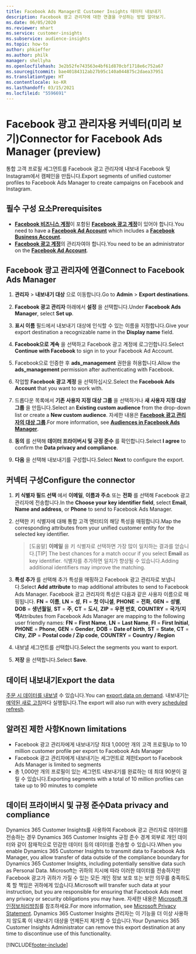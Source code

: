 ```yaml
---
title: Facebook Ads Manager로 Customer Insights 데이터 내보내기
description: Facebook 광고 관리자에 대한 연결을 구성하는 방법 알아보기.
ms.date: 06/05/2020
ms.reviewer: mhart
ms.service: customer-insights
ms.subservice: audience-insights
ms.topic: how-to
author: phkieffer
ms.author: philk
manager: shellyha
ms.openlocfilehash: 3e2b52fe743563e4bf61d870cbf1718e6c752a67
ms.sourcegitcommit: bae40184312ab27b95c140a044875c2daea37951
ms.translationtype: HT
ms.contentlocale: ko-KR
ms.lasthandoff: 03/15/2021
ms.locfileid: "5596691"
---
```

# <a name="connector-for-facebook-ads-manager-preview"></a><span data-ttu-id="93097-103">Facebook 광고 관리자용 커넥터(미리 보기)</span><span class="sxs-lookup"><span data-stu-id="93097-103">Connector for Facebook Ads Manager (preview)</span></span>

<span data-ttu-id="93097-104">통합 고객 프로필 세그먼트를 Facebook 광고 관리자에 내보내 Facebook 및 Instagram에서 캠페인을 만듭니다.</span><span class="sxs-lookup"><span data-stu-id="93097-104">Export segments of unified customer profiles to Facebook Ads Manager to create campaigns on Facebook and Instagram.</span></span>

## <a name="prerequisites"></a><span data-ttu-id="93097-105">필수 구성 요소</span><span class="sxs-lookup"><span data-stu-id="93097-105">Prerequisites</span></span>

- <span data-ttu-id="93097-106">[**Facebook 비즈니스 계정**](https://business.facebook.com/)이 포함된 [**Facebook 광고 계정**](https://www.facebook.com/business/learn/lessons/step-by-step-ads-manager-account)이 있어야 합니다.</span><span class="sxs-lookup"><span data-stu-id="93097-106">You need to have a [**Facebook Ad Account**](https://www.facebook.com/business/learn/lessons/step-by-step-ads-manager-account) which includes a [**Facebook Business Account**](https://business.facebook.com/).</span></span>
- <span data-ttu-id="93097-107">[**Facebook 광고 계정**](https://www.facebook.com/business/learn/lessons/step-by-step-ads-manager-account)의 관리자여야 합니다.</span><span class="sxs-lookup"><span data-stu-id="93097-107">You need to be an administrator on the [**Facebook Ad Account**](https://www.facebook.com/business/learn/lessons/step-by-step-ads-manager-account).</span></span>

## <a name="connect-to-facebook-ads-manager"></a><span data-ttu-id="93097-108">Facebook 광고 관리자에 연결</span><span class="sxs-lookup"><span data-stu-id="93097-108">Connect to Facebook Ads Manager</span></span>

1. <span data-ttu-id="93097-109">**관리자** > **내보내기 대상** 으로 이동합니다.</span><span class="sxs-lookup"><span data-stu-id="93097-109">Go to **Admin** > **Export destinations**.</span></span>

1. <span data-ttu-id="93097-110">**Facebook 광고 관리자** 아래에서 **설정** 을 선택합니다.</span><span class="sxs-lookup"><span data-stu-id="93097-110">Under **Facebook Ads Manager**, select **Set up**.</span></span>

1. <span data-ttu-id="93097-111">**표시 이름** 필드에서 내보내기 대상에 인식할 수 있는 이름을 지정합니다.</span><span class="sxs-lookup"><span data-stu-id="93097-111">Give your export destination a recognizable name in the **Display name** field.</span></span>

1. <span data-ttu-id="93097-112">**Facebook으로 계속** 을 선택하고 Facebook 광고 계정에 로그인합니다.</span><span class="sxs-lookup"><span data-stu-id="93097-112">Select **Continue with Facebook** to sign in to your Facebook Ad Account.</span></span>

1. <span data-ttu-id="93097-113">Facebook으로 인증한 후 **ads_management** 권한을 허용합니다.</span><span class="sxs-lookup"><span data-stu-id="93097-113">Allow the **ads_management** permission after authenticating with Facebook.</span></span>

1. <span data-ttu-id="93097-114">작업할 **Facebook 광고 계정** 을 선택하십시오.</span><span class="sxs-lookup"><span data-stu-id="93097-114">Select the **Facebook Ads Account** that you want to work with.</span></span>

1. <span data-ttu-id="93097-115">드롭다운 목록에서 **기존 사용자 지정 대상 그룹** 을 선택하거나 **새 사용자 지정 대상 그룹** 을 만듭니다.</span><span class="sxs-lookup"><span data-stu-id="93097-115">Select an **Existing custom audience** from the drop-down list or create a **New custom audience**.</span></span> <span data-ttu-id="93097-116">자세한 내용은 [**Facebook 광고 관리자의 대상 그룹**](https://www.facebook.com/business/help/744354708981227?id=2469097953376494).</span><span class="sxs-lookup"><span data-stu-id="93097-116">For more information, see [**Audiences in Facebook Ads Manager**](https://www.facebook.com/business/help/744354708981227?id=2469097953376494).</span></span>

1. <span data-ttu-id="93097-117">**동의** 를 선택해 **데이터 프라이버시 및 규정 준수** 를 확인합니다.</span><span class="sxs-lookup"><span data-stu-id="93097-117">Select **I agree** to confirm the **Data privacy and compliance**.</span></span>

1. <span data-ttu-id="93097-118">**다음** 을 선택해 내보내기를 구성합니다.</span><span class="sxs-lookup"><span data-stu-id="93097-118">Select **Next** to configure the export.</span></span>

## <a name="configure-the-connector"></a><span data-ttu-id="93097-119">커넥터 구성</span><span class="sxs-lookup"><span data-stu-id="93097-119">Configure the connector</span></span>

1. <span data-ttu-id="93097-120">**키 식별자 필드 선택** 에서 **이메일**, **이름과 주소** 또는 **전화** 를 선택해 Facebook 광고 관리자에 전송합니다.</span><span class="sxs-lookup"><span data-stu-id="93097-120">In the **Choose your key identifier field**, select **Email**, **Name and address**, or **Phone** to send to Facebook Ads Manager.</span></span>

1. <span data-ttu-id="93097-121">선택한 키 식별자에 대해 통합 고객 엔터티의 해당 특성을 매핑합니다.</span><span class="sxs-lookup"><span data-stu-id="93097-121">Map the corresponding attributes from your unified customer entity for the selected key identifier.</span></span>
   > <span data-ttu-id="93097-122">[도움말] **이메일** 을 키 식별자로 선택하면 가장 많이 일치하는 결과를 얻습니다.</span><span class="sxs-lookup"><span data-stu-id="93097-122">[TIP] The best chances for a match occur if you select **Email** as key identifier.</span></span> <span data-ttu-id="93097-123">식별자를 추가하면 일치가 향상될 수 있습니다.</span><span class="sxs-lookup"><span data-stu-id="93097-123">Adding additional identifiers may improve the matching.</span></span>

1. <span data-ttu-id="93097-124">**특성 추가** 를 선택해 추가 특성을 매핑하고 Facebook 광고 관리자로 보냅니다.</span><span class="sxs-lookup"><span data-stu-id="93097-124">Select **Add attribute** to map additional attributes to send to Facebook Ads Manager.</span></span> <span data-ttu-id="93097-125">Facebook 광고 관리자의 특성은 다음과 같은 사용자 이름으로 매핑됩니다. **FN** = **이름**, **LN** = **성**, **FI** = **첫 이니셜**, **PHONE** = **전화**, **GEN** = **성별**, **DOB** = **생년월일**, **ST** = **주**, **CT** = **도시**, **ZIP** = **우편 번호**, **COUNTRY** = **국가/지역**</span><span class="sxs-lookup"><span data-stu-id="93097-125">Attributes from Facebook Ads Manager are mapping to the following user friendly names: **FN** = **First Name**, **LN** = **Last Name**, **FI** = **First Initial**, **PHONE** = **Phone**, **GEN** = **Gender**, **DOB** = **Date of birth**, **ST** = **State**, **CT** = **City**, **ZIP** = **Postal code / Zip code**, **COUNTRY** = **Country / Region**</span></span>

1. <span data-ttu-id="93097-126">내보낼 세그먼트를 선택합니다.</span><span class="sxs-lookup"><span data-stu-id="93097-126">Select the segments you want to export.</span></span>

1. <span data-ttu-id="93097-127">**저장** 을 선택합니다.</span><span class="sxs-lookup"><span data-stu-id="93097-127">Select **Save**.</span></span>

## <a name="export-the-data"></a><span data-ttu-id="93097-128">데이터 내보내기</span><span class="sxs-lookup"><span data-stu-id="93097-128">Export the data</span></span>

<span data-ttu-id="93097-129">[주문 시 데이터를 내보낼](export-destinations.md) 수 있습니다.</span><span class="sxs-lookup"><span data-stu-id="93097-129">You can [export data on demand](export-destinations.md).</span></span> <span data-ttu-id="93097-130">내보내기는 [예약된 새로 고침](system.md#schedule-tab)마다 실행됩니다.</span><span class="sxs-lookup"><span data-stu-id="93097-130">The export will also run with every [scheduled refresh](system.md#schedule-tab).</span></span>

## <a name="known-limitations"></a><span data-ttu-id="93097-131">알려진 제한 사항</span><span class="sxs-lookup"><span data-stu-id="93097-131">Known limitations</span></span>

- <span data-ttu-id="93097-132">Facebook 광고 관리자에게 내보내기당 최대 1,000만 개의 고객 프로필</span><span class="sxs-lookup"><span data-stu-id="93097-132">Up to 10 million customer profile per export to Facebook Ads Manager</span></span> 
- <span data-ttu-id="93097-133">Facebook 광고 관리자에게 내보내기는 세그먼트로 제한</span><span class="sxs-lookup"><span data-stu-id="93097-133">Export to Facebook Ads Manager is limited to segments</span></span>
- <span data-ttu-id="93097-134">총 1,000만 개의 프로필이 있는 세그먼트 내보내기를 완료하는 데 최대 90분이 걸릴 수 있습니다.</span><span class="sxs-lookup"><span data-stu-id="93097-134">Exporting segments with a total of 10 million profiles can take up to 90 minutes to complete</span></span>

## <a name="data-privacy-and-compliance"></a><span data-ttu-id="93097-135">데이터 프라이버시 및 규정 준수</span><span class="sxs-lookup"><span data-stu-id="93097-135">Data privacy and compliance</span></span>

<span data-ttu-id="93097-136">Dynamics 365 Customer Insights를 사용하여 Facebook 광고 관리자로 데이터를 전송하는 경우 Dynamics 365 Customer Insights 규정 준수 경계 외부로 개인 데이터와 같이 잠재적으로 민감한 데이터 등의 데이터를 전송할 수 있습니다.</span><span class="sxs-lookup"><span data-stu-id="93097-136">When you enable Dynamics 365 Customer Insights to transmit data to Facebook Ads Manager, you allow transfer of data outside of the compliance boundary for Dynamics 365 Customer Insights, including potentially sensitive data such as Personal Data.</span></span> <span data-ttu-id="93097-137">Microsoft는 귀하의 지시에 따라 이러한 데이터를 전송하지만 Facebook 광고가 귀하가 가질 수 있는 모든 개인 정보 보호 또는 보안 의무를 충족하도록 할 책임은 귀하에게 있습니다.</span><span class="sxs-lookup"><span data-stu-id="93097-137">Microsoft will transfer such data at your instruction, but you are responsible for ensuring that Facebook Ads meet any privacy or security obligations you may have.</span></span> <span data-ttu-id="93097-138">자세한 내용은 [Microsoft 개인정보처리방침](https://go.microsoft.com/fwlink/?linkid=396732)를 참조하세요.</span><span class="sxs-lookup"><span data-stu-id="93097-138">For more information, see [Microsoft Privacy Statement](https://go.microsoft.com/fwlink/?linkid=396732).</span></span>
<span data-ttu-id="93097-139">Dynamics 365 Customer Insights 관리자는 이 기능을 더 이상 사용하지 않도록 이 내보내기 대상을 언제든지 제거할 수 있습니다.</span><span class="sxs-lookup"><span data-stu-id="93097-139">Your Dynamics 365 Customer Insights Administrator can remove this export destination at any time to discontinue use of this functionality.</span></span>


[!INCLUDE[footer-include](../includes/footer-banner.md)]